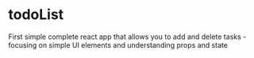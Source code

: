 # todoList
First simple complete react app that allows you to add and delete tasks - focusing on simple UI elements and understanding props and state

